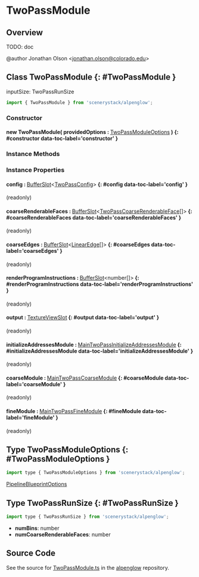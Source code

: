 # TwoPassModule

## Overview

TODO: doc

@author Jonathan Olson &lt;jonathan.olson@colorado.edu&gt;

## Class TwoPassModule {: #TwoPassModule }


inputSize: TwoPassRunSize

```js
import { TwoPassModule } from 'scenerystack/alpenglow';
```
### Constructor

#### new TwoPassModule( providedOptions : <span style="font-weight: 400;">[TwoPassModuleOptions](../alpenglow/TwoPassModule.md#TwoPassModuleOptions)</span> ) {: #constructor data-toc-label='constructor' }

### Instance Methods



### Instance Properties

#### config : <span style="font-weight: 400;">[BufferSlot](../alpenglow/BufferSlot.md)&lt;[TwoPassConfig](../alpenglow/TwoPassConfig.md)&gt;</span> {: #config data-toc-label='config' }

(readonly)

#### coarseRenderableFaces : <span style="font-weight: 400;">[BufferSlot](../alpenglow/BufferSlot.md)&lt;[TwoPassCoarseRenderableFace](../alpenglow/TwoPassCoarseRenderableFace.md)[]&gt;</span> {: #coarseRenderableFaces data-toc-label='coarseRenderableFaces' }

(readonly)

#### coarseEdges : <span style="font-weight: 400;">[BufferSlot](../alpenglow/BufferSlot.md)&lt;[LinearEdge](../alpenglow/LinearEdge.md)[]&gt;</span> {: #coarseEdges data-toc-label='coarseEdges' }

(readonly)

#### renderProgramInstructions : <span style="font-weight: 400;">[BufferSlot](../alpenglow/BufferSlot.md)&lt;<span style="color: hsla(calc(var(--md-hue) + 180deg),80%,40%,1);">number</span>[]&gt;</span> {: #renderProgramInstructions data-toc-label='renderProgramInstructions' }

(readonly)

#### output : <span style="font-weight: 400;">[TextureViewSlot](../alpenglow/TextureViewSlot.md)</span> {: #output data-toc-label='output' }

(readonly)

#### initializeAddressesModule : <span style="font-weight: 400;">[MainTwoPassInitializeAddressesModule](../alpenglow/MainTwoPassInitializeAddressesModule.md)</span> {: #initializeAddressesModule data-toc-label='initializeAddressesModule' }

(readonly)

#### coarseModule : <span style="font-weight: 400;">[MainTwoPassCoarseModule](../alpenglow/MainTwoPassCoarseModule.md)</span> {: #coarseModule data-toc-label='coarseModule' }

(readonly)

#### fineModule : <span style="font-weight: 400;">[MainTwoPassFineModule](../alpenglow/MainTwoPassFineModule.md)</span> {: #fineModule data-toc-label='fineModule' }

(readonly)



## Type TwoPassModuleOptions {: #TwoPassModuleOptions }


```js
import type { TwoPassModuleOptions } from 'scenerystack/alpenglow';
```
[PipelineBlueprintOptions](../alpenglow/PipelineBlueprint.md#PipelineBlueprintOptions)



## Type TwoPassRunSize {: #TwoPassRunSize }


```js
import type { TwoPassRunSize } from 'scenerystack/alpenglow';
```
- **numBins**: <span style="color: hsla(calc(var(--md-hue) + 180deg),80%,40%,1);">number</span>
- **numCoarseRenderableFaces**: <span style="color: hsla(calc(var(--md-hue) + 180deg),80%,40%,1);">number</span>




## Source Code

See the source for [TwoPassModule.ts](https://github.com/phetsims/alpenglow/blob/main/js/webgpu/modules/rasterize-two-pass/TwoPassModule.ts) in the [alpenglow](https://github.com/phetsims/alpenglow) repository.
